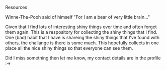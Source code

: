Resources

Winne-The-Pooh said of himself "For I am a bear of very little brain..."

Given that I find lots of interesting shiny things over time and often forget them again.  This is a respository for collecting the shiny things that I find.  One (bad) habit that I have is shareing the shiny things that I've found with others, the challange is there is some much.  This hopefully collects in one place all the nice shiny things so that everyone can see them.

Did I miss something then let me know, my contact details are in the profile :->
